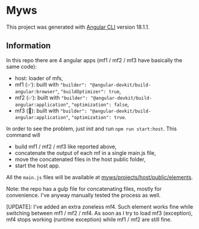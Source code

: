 # Myws

This project was generated with [Angular CLI](https://github.com/angular/angular-cli) version 18.1.1.

## Information

In this repo there are 4 angular apps (mf1 / mf2 / mf3 have basically the same code):

- host: loader of mfs,
- mf1 (✅): built with `"builder": "@angular-devkit/build-angular:browser"`, `"buildOptimizer": true`,
- mf2 (✅): built with `"builder": "@angular-devkit/build-angular:application"`, `"optimization": false`,
- mf3 (🚫): built with `"builder": "@angular-devkit/build-angular:application"`, `"optimization": true`.

In order to see the problem, just init and run `npm run start:host`. This command will

- build mf1 / mf2 / mf3 like reported above,
- concatenate the output of each mf in a single main.js file,
- move the concatenated files in the host public folder,
- start the host app.

All the `main.js` files will be available at [myws/projects/host/public/elements](https://github.com/mauriziocescon/myws/tree/develop/projects/host/public/elements).

Note: the repo has a gulp file for concatenating files, mostly for convenience. I've anyway manually tested the process as well.

[UPDATE]: I've added an extra zoneless mf4. Such element works fine while switching between mf1 / mf2 / mf4.
As soon as I try to load mf3 (exception), mf4 stops working (runtime exception) while mf1 / mf2 are still fine. 
